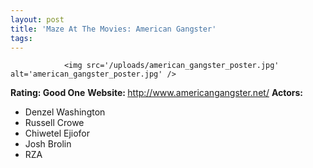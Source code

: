```yaml
---
layout: post
title: 'Maze At The Movies: American Gangster'
tags:
---
```



                <img src='/uploads/american_gangster_poster.jpg' alt='american_gangster_poster.jpg' />
<p><strong>Rating: Good One</strong>
<strong>Website: </strong><a href="http://www.americangangster.net/"><a href="http://www.americangangster.net/">http://www.americangangster.net/</a></a>
<strong>Actors: </strong></p>
<ul>
    <li>Denzel Washington</li>
    <li>Russell Crowe</li>
    <li>Chiwetel Ejiofor</li>
    <li>Josh Brolin</li>
    <li>RZA</li>
</ul>
